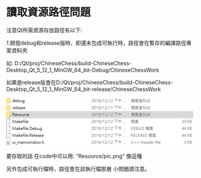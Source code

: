 # 讀取資源路徑問題

注意Qt所需資源存放路徑有以下:

1.開發debug和release版時，即還未包成可執行時，路徑會在暫存的編譯路徑專案資料夾

如: D:/Qt/proj/ChineseChess/build-ChineseChess-Desktop_Qt_5_12_1_MinGW_64_bit-Debug/ChineseChessWork

如果是release版會在D:/Qt/proj/ChineseChess/build-ChineseChess-Desktop_Qt_5_12_1_MinGW_64_bit-release/ChineseChessWork

![image](https://github.com/c12121234/WorkingExperence/blob/master/%E9%97%9C%E6%96%BCQt/pic/%E8%A8%BB%E8%A7%A3%202019-12-12%20170348.png)

要存取的話 在code中可以用: "Resource/pic.png" 像這種

另外包成可執行檔時，路徑會在該執行檔那層 小問題請注意。
